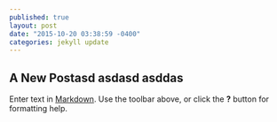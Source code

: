 ```yaml
---
published: true
layout: post
date: "2015-10-20 03:38:59 -0400"
categories: jekyll update
---
```



## A New Postasd asdasd asddas

Enter text in [Markdown](http://daringfireball.net/projects/markdown/). Use the toolbar above, or click the **?** button for formatting help.
